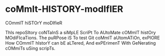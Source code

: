 # coMmIt-HISTORY-modIfIER
COmmIT hiSTOrY moDIfieR

ThIs repoSItory coNTaInS a siMpLE ScriPt To AUtoMate cOMmIT histOry MOdiFIcaTions. The puRPose iS To test Git coMmIT aUtomATiOn, exPlORE How COmmIT hIstorY can bE aLTered, And exPErimenT With GeNerating cOMmiTs uSing scripTs.
